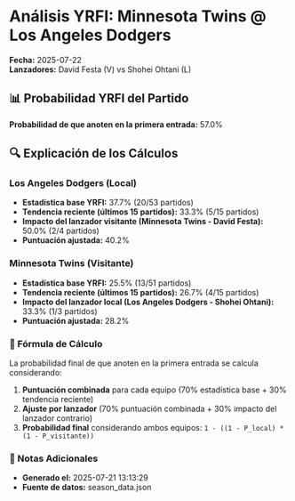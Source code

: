 # Análisis YRFI: Minnesota Twins @ Los Angeles Dodgers

**Fecha:** 2025-07-22  
**Lanzadores:** David Festa (V) vs Shohei Ohtani (L)

## 📊 Probabilidad YRFI del Partido

**Probabilidad de que anoten en la primera entrada:** 57.0%

## 🔍 Explicación de los Cálculos

### Los Angeles Dodgers (Local)
- **Estadística base YRFI:** 37.7% (20/53 partidos)
- **Tendencia reciente (últimos 15 partidos):** 33.3% (5/15 partidos)
- **Impacto del lanzador visitante (Minnesota Twins - David Festa):** 50.0% (2/4 partidos)
- **Puntuación ajustada:** 40.2%

### Minnesota Twins (Visitante)
- **Estadística base YRFI:** 25.5% (13/51 partidos)
- **Tendencia reciente (últimos 15 partidos):** 26.7% (4/15 partidos)
- **Impacto del lanzador local (Los Angeles Dodgers - Shohei Ohtani):** 33.3% (1/3 partidos)
- **Puntuación ajustada:** 28.2%

### 📝 Fórmula de Cálculo

La probabilidad final de que anoten en la primera entrada se calcula considerando:
1. **Puntuación combinada** para cada equipo (70% estadística base + 30% tendencia reciente)
2. **Ajuste por lanzador** (70% puntuación combinada + 30% impacto del lanzador contrario)
3. **Probabilidad final** considerando ambos equipos: `1 - ((1 - P_local) * (1 - P_visitante))`

### 📌 Notas Adicionales

- **Generado el:** 2025-07-21 13:13:29
- **Fuente de datos:** season_data.json
